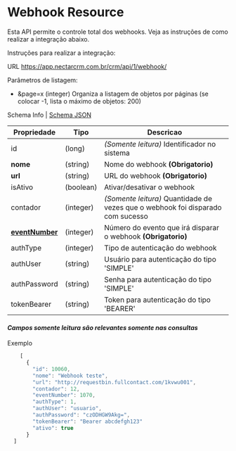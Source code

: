 # Webhook Resource

Esta API permite o controle total dos webhooks. Veja as instruções de como realizar a integração abaixo.

Instruções para realizar a integração:

URL
https://app.nectarcrm.com.br/crm/api/1/webhook/

Parâmetros de listagem:
* &page=x (integer) Organiza a listagem de objetos por páginas (se colocar -1, lista o máximo de objetos: 200)


Schema Info | [Schema JSON](schema.json)

Propriedade | Tipo | Descricao
------------ | ------------- | -------------
id | (long) | _(Somente leitura)_ Identificador no sistema
**nome** | (string) | Nome do webhook **(Obrigatorio)**
**url** | (string) | URL do webhook **(Obrigatorio)**
isAtivo | (boolean) | Ativar/desativar o webhook
contador | (integer) | _(Somente leitura)_ Quantidade de vezes que o webhook foi disparado com sucesso
**[eventNumber](events.md)** | (integer) | Número do evento que irá disparar o webhook **(Obrigatorio)**
authType | (integer) | Tipo de autenticação do webhook
authUser | (string) | Usuário para autenticação do tipo 'SIMPLE'
authPassword | (string) | Senha para autenticação do tipo 'SIMPLE'
tokenBearer | (string) | Token para autenticação do tipo 'BEARER'

#### _Campos somente leitura são relevantes somente nas consultas_

Exemplo
```js
    [
      {
        "id": 10060,
        "nome": "Webhook teste",
        "url": "http://requestbin.fullcontact.com/1kvwu001",
        "contador": 12,
        "eventNumber": 1070,
        "authType": 1,
        "authUser": "usuario",
        "authPassword": "czODHGW9Akg=",
        "tokenBearer": "Bearer abcdefgh123"
        "ativo": true
      }
  ]
```